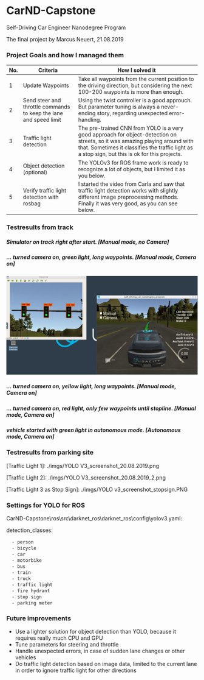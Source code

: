 # CarND-Capstone
Self-Driving Car Engineer Nanodegree Program

The final project by Marcus Neuert, 21.08.2019

### Project Goals and how I managed them

No. | Criteria | How I solved it 
---|---------|---------------
1|Update Waypoints|Take all waypoints from the current position to the driving direction, but considering the next 100-200 waypoints is more than enough.
2|Send steer and throttle commands to keep the lane and speed limit|Using the twist controller is a good approuch. But parameter tuning is always a never-ending story, regarding unexpected error-handling.
3|Traffic light detection|The pre-trained CNN from YOLO is a very good approach for object-detection on streets, so it was amazing playing around with that. Sometimes it classifies the traffic light as a stop sign, but this is ok for this projects.
4|Object detection (optional)|The YOLOv3 for ROS frame work is ready to recognize a lot of objects, but I limited it as you below.
5|Verify traffic light detection with rosbag|I started the video from Carla and saw that traffic light detection works with slightly different image preprocessing methods. Finally it was very good, as you can see below.

### Testresults from track

##### Simulator on track right after start. [Manual mode, no Camera] 

[image1]: ./imgs/track_start_default.PNG "track_start_default"

[track_start_default]: ./imgs/track_start_default.PNG

##### ... turned camera on, green light, long waypoints. [Manual mode, Camera on] 

[image2]: imgs/track_start_camera.PNG "track_start_camera"

![track_start_camera](imgs/track_start_camera.PNG)

##### ... turned camera on, yellow light, long waypoints. [Manual mode, Camera on] 
[track_start_camera_yellow]: ./imgs/track_start_camera_yellow.PNG

##### ... turned camera on, red light, only few waypoints until stopline. [Manual mode, Camera on] 
[track_start_camera_red]: ./imgs/track_start_camera_red.PNG

##### vehicle started with green light in autonomous mode. [Autonomous mode, Camera on] 
[track_run_green]: ./imgs/track_run_green.PNG

### Testresults from parking site

[Traffic Light 1]: ./imgs/YOLO V3_screenshot_20.08.2019.png

[Traffic Light 2]: ./imgs/YOLO V3_screenshot_20.08.2019_2.png

[Traffic Light 3 as Stop Sign]: ./imgs/YOLO v3_screenshot_stopsign.PNG

### Settings for YOLO for ROS 
CarND-Capstone\ros\src\darknet_ros\darknet_ros\config\yolov3.yaml:

detection_classes:

      - person
      - bicycle
      - car
      - motorbike
      - bus
      - train
      - truck
      - traffic light
      - fire hydrant
      - stop sign
      - parking meter
      
### Future improvements
* Use a lighter solution for object detection than YOLO, because it requires really much CPU and GPU
* Tune parameters for steering and throttle
* Handle unexpected errors, in case of sudden lane changes or other vehicles
* Do traffic light detection based on image data, limited to the current lane in order to ignore traffic light for other directions